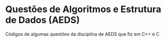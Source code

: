 # Questões de Algoritmos e Estrutura de Dados (AEDS)

Códigos de algumas questões da disciplina de AEDS que fiz em C++ e C
